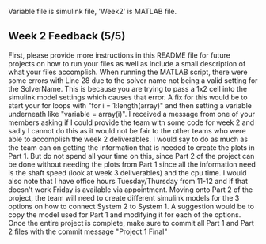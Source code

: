 Variable file is simulink file, 'Week2' is MATLAB file.

## Week 2 Feedback (5/5)
First, please provide more instructions in this README file for future projects on how to run your files as well as include a small description of what your files accomplish. When running the MATLAB script, there were some errors with Line 28 due to the solver name not being a valid setting for the SolverName. This is because you are trying to pass a 1x2 cell into the simulink model settings which causes that error. A fix for this would be to start your for loops with "for i = 1:length(array)" and then setting a variable underneath like "variable = array(i)". I received a message from one of your members asking if I could provide the team with some code for week 2 and sadly I cannot do this as it would not be fair to the other teams who were able to accomplish the week 2 deliverables. I would say to do as much as the team can on getting the information that is needed to create the plots in Part 1. But do not spend all your time on this, since Part 2 of the project can be done without needing the plots from Part 1 since all the information need is the shaft speed (look at week 3 deliverables) and the cpu time. I would also note that I have office hours Tuesday/Thursday from 11-12 and if that doesn't work Friday is available via appointment. Moving onto Part 2 of the project, the team will need to create different simulink models for the 3 options on how to connect System 2 to System 1. A suggestion would be to copy the model used for Part 1 and modifying it for each of the options. Once the entire project is complete, make sure to commit all Part 1 and Part 2 files with the  commit message "Project 1 Final"